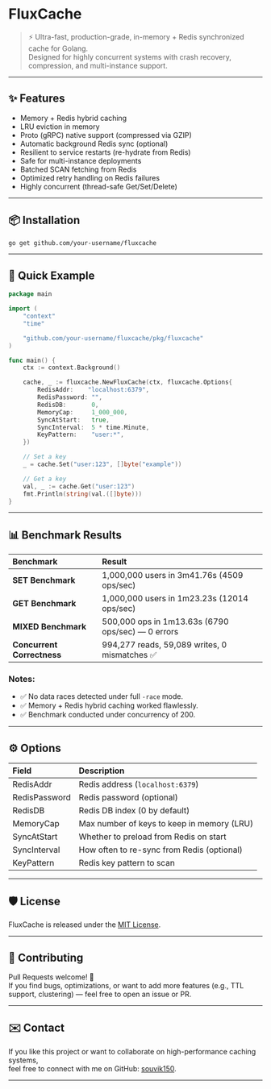 # FluxCache

> ⚡ Ultra-fast, production-grade, in-memory + Redis synchronized cache for Golang.  
> Designed for highly concurrent systems with crash recovery, compression, and multi-instance support.

---

## ✨ Features

- Memory + Redis hybrid caching
- LRU eviction in memory
- Proto (gRPC) native support (compressed via GZIP)
- Automatic background Redis sync (optional)
- Resilient to service restarts (re-hydrate from Redis)
- Safe for multi-instance deployments
- Batched SCAN fetching from Redis
- Optimized retry handling on Redis failures
- Highly concurrent (thread-safe Get/Set/Delete)

---

## 📦 Installation

```bash
go get github.com/your-username/fluxcache
```

---

## 🚀 Quick Example

```go
package main

import (
	"context"
	"time"

	"github.com/your-username/fluxcache/pkg/fluxcache"
)

func main() {
	ctx := context.Background()

	cache, _ := fluxcache.NewFluxCache(ctx, fluxcache.Options{
		RedisAddr:    "localhost:6379",
		RedisPassword: "",
		RedisDB:       0,
		MemoryCap:     1_000_000,
		SyncAtStart:   true,
		SyncInterval:  5 * time.Minute,
		KeyPattern:    "user:*",
	})

	// Set a key
	_ = cache.Set("user:123", []byte("example"))

	// Get a key
	val, _ := cache.Get("user:123")
	fmt.Println(string(val.([]byte)))
}
```

---

## 📊 Benchmark Results

| Benchmark | Result |
|:---|:---|
| **SET Benchmark** | 1,000,000 users in 3m41.76s (4509 ops/sec) |
| **GET Benchmark** | 1,000,000 users in 1m23.23s (12014 ops/sec) |
| **MIXED Benchmark** | 500,000 ops in 1m13.63s (6790 ops/sec) — 0 errors |
| **Concurrent Correctness** | 994,277 reads, 59,089 writes, 0 mismatches ✅ |

### Notes:
- ✅ No data races detected under full `-race` mode.
- ✅ Memory + Redis hybrid caching worked flawlessly.
- ✅ Benchmark conducted under concurrency of 200.

---

## ⚙️ Options

| Field | Description |
|:---|:---|
| RedisAddr | Redis address (`localhost:6379`) |
| RedisPassword | Redis password (optional) |
| RedisDB | Redis DB index (0 by default) |
| MemoryCap | Max number of keys to keep in memory (LRU) |
| SyncAtStart | Whether to preload from Redis on start |
| SyncInterval | How often to re-sync from Redis (optional) |
| KeyPattern | Redis key pattern to scan |

---

## 🛡️ License

FluxCache is released under the [MIT License](LICENSE).

---

## 🙏 Contributing

Pull Requests welcome! 🚀  
If you find bugs, optimizations, or want to add more features (e.g., TTL support, clustering) — feel free to open an issue or PR.

---

## ✉️ Contact

If you like this project or want to collaborate on high-performance caching systems,  
feel free to connect with me on GitHub: [souvik150](https://github.com/souvik150).

---
